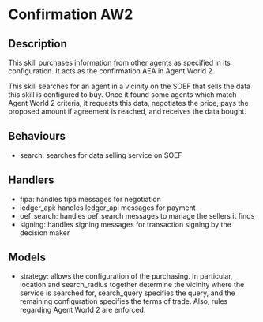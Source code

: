 # Confirmation AW2

## Description

This skill purchases information from other agents as specified in its configuration. It acts as the confirmation AEA in Agent World 2.

This skill searches for an agent in a vicinity on the SOEF that sells the data this skill is configured to buy. Once it found some agents which match Agent World 2 criteria, it requests this data, negotiates the price, pays the proposed amount if agreement is reached, and receives the data bought.


## Behaviours

* search: searches for data selling service on SOEF

## Handlers

* fipa: handles fipa messages for negotiation
* ledger_api: handles ledger_api messages for payment
* oef_search: handles oef_search messages to manage the sellers it finds
* signing: handles signing messages for transaction signing by the decision maker


## Models

* strategy: allows the configuration of the purchasing. In particular, location and search_radius together determine the vicinity where the service is searched for, search_query specifies the query, and the remaining configuration specifies the terms of trade. Also, rules regarding Agent World 2 are enforced.
